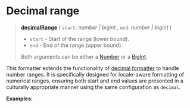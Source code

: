 <script setup>
  import DemoValueFormatter from '../../DemoValueFormatter.vue';
  import { demos } from '../preconfigured-formatters';
</script>

# Decimal range <Badge type="info" text="@localizer/format" />

> **[decimalRange](../../../api/_localizer/format/decimalRange/index.md)** ( `start`: _number | bigint_ , `end`: _number | bigint_ )
>
> - `start` - Start of the range (lower bound).
> - `end` - End of the range (upper bound).
>
> Both arguments can be either a [Number](https://developer.mozilla.org/en-US/docs/Web/JavaScript/Reference/Global_Objects/Number) or a [BigInt](https://developer.mozilla.org/en-US/docs/Web/JavaScript/Reference/Global_Objects/BigInt).

This formatter extends the functionality of [decimal formatter](./decimal.md) to handle number ranges. It is specifically designed for locale-aware formatting of numerical ranges, ensuring both start and end values are presented in a culturally appropriate manner using the same configuration as `decimal`.

**Examples:**

<DemoValueFormatter :demo="demos.decimalRange"/>
